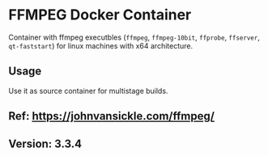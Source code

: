 # FFMPEG Docker Container

Container with ffmpeg executbles (`ffmpeg`, `ffmpeg-10bit`, `ffprobe`, `ffserver`, `qt-faststart`)
for linux machines with x64 architecture.

## Usage

Use it as source container for multistage builds.

## Ref: https://johnvansickle.com/ffmpeg/

## Version: 3.3.4
